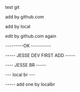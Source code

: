 test git


add by github.com


add by local


edit by github.com again

---------OK ----------

----- JESSE DEV FIRST ADD -----


---- JESSE BR -----

--- local br ---


----- add one  by localbr

